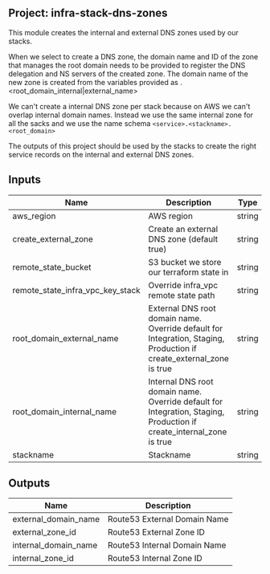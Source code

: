 ## Project: infra-stack-dns-zones

This module creates the internal and external DNS zones used by our stacks.

When we select to create a DNS zone, the domain name and ID of the zone that
manages the root domain needs to be provided to register the DNS delegation
and NS servers of the created zone. The domain name of the new zone is created
from the variables provided as <stackname>.<root_domain_internal|external_name>

We can't create a internal DNS zone per stack because on AWS we can't overlap
internal domain names. Instead we use the same internal zone for all the sacks
and we use the name schema `<service>.<stackname>.<root_domain>`

The outputs of this project should be used by the stacks to create the right
service records on the internal and external DNS zones.

## Inputs

| Name | Description | Type | Default | Required |
|------|-------------|:----:|:-----:|:-----:|
| aws\_region | AWS region | string | `"eu-west-1"` | no |
| create\_external\_zone | Create an external DNS zone \(default true\) | string | `"true"` | no |
| remote\_state\_bucket | S3 bucket we store our terraform state in | string | n/a | yes |
| remote\_state\_infra\_vpc\_key\_stack | Override infra\_vpc remote state path | string | `""` | no |
| root\_domain\_external\_name | External DNS root domain name. Override default for Integration, Staging, Production if create\_external\_zone is true | string | `"mydomain.external"` | no |
| root\_domain\_internal\_name | Internal DNS root domain name. Override default for Integration, Staging, Production if create\_internal\_zone is true | string | `"mydomain.internal"` | no |
| stackname | Stackname | string | n/a | yes |

## Outputs

| Name | Description |
|------|-------------|
| external\_domain\_name | Route53 External Domain Name |
| external\_zone\_id | Route53 External Zone ID |
| internal\_domain\_name | Route53 Internal Domain Name |
| internal\_zone\_id | Route53 Internal Zone ID |

